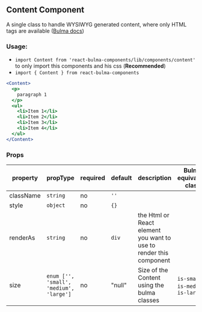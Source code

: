 ## Content Component

A single class to handle WYSIWYG generated content, where only HTML tags are available ([Bulma docs](https://bulma.io/documentation/elements/content/))


### Usage:

- `import Content from 'react-bulma-components/lib/components/content'` to only import this components and his css (**Recommended**)
- `import { Content } from react-bulma-components`

```jsx
<Content>
  <p>
    paragraph 1
  </p>
  <ul>
    <li>Item 1</li>
    <li>Item 2</li>
    <li>Item 3</li>
    <li>Item 4</li>
  </ul>
</Content>
```

### Props

|property|propType|required|default|description|Bulma equivalent class|
|--- |--- |--- |--- |--- |--- |
|className|`string`|no|`''`|||
|style|`object`|no|`{}`|||
|renderAs|`string`|no|`div`|the Html or React element you want to use to render this component||
|size|`enum ['', 'small', 'medium', 'large']`|no|"null"|Size of the Content using the bulma classes|`is-small`, `is-medium`, `is-large`|